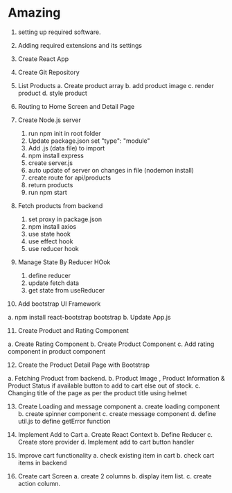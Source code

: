 # Amazing

1. setting up required software.
2. Adding required extensions and its settings
3. Create React App
4. Create Git Repository
5. List Products
   a. Create product array
   b. add product image
   c. render product
   d. style product
6. Routing to Home Screen and Detail Page
7. Create Node.js server

   1. run npm init in root folder
   2. Update package.json set "type": "module"
   3. Add .js (data file) to import
   4. npm install express
   5. create server.js
   6. auto update of server on changes in file (nodemon install)
   7. create route for api/products
   8. return products
   9. run npm start

8. Fetch products from backend

   1. set proxy in package.json
   2. npm install axios
   3. use state hook
   4. use effect hook
   5. use reducer hook

9. Manage State By Reducer HOok

   1. define reducer
   2. update fetch data
   3. get state from useReducer

10. Add bootstrap UI Framework

a. npm install react-bootstrap bootstrap
b. Update App.js

11. Create Product and Rating Component

a. Create Rating Component
b. Create Product Component
c. Add rating component in product component

12. Create the Product Detail Page with Bootstrap

a. Fetching Product from backend.
b. Product Image , Product Information & Product Status if available button to add to cart else out of stock.
c. Changing title of the page as per the product title using helmet

13. Create Loading and message component
    a. create loading component
    b. create spinner component
    c. create message component
    d. define util.js to define getError function

14. Implement Add to Cart
    a. Create React Context
    b. Define Reducer
    c. Create store provider
    d. Implement add to cart button handler

15. Improve cart functionality
    a. check existing item in cart
    b. check cart items in backend

16. Create cart Screen
    a. create 2 columns
    b. display item list.
    c. create action column.
